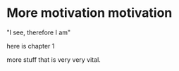 # More motivation motivation

"I see, therefore I am"

here is chapter 1

more stuff that is very very vital.
